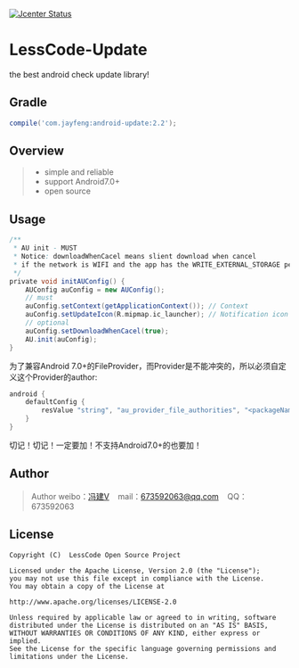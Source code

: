 [![Jcenter Status](https://api.bintray.com/packages/openproject/maven/update/images/download.svg)](https://bintray.com/openproject/maven/update)

# LessCode-Update
the best android check update library!

## Gradle

```groovy
compile('com.jayfeng:android-update:2.2');
```

## Overview
> * simple and reliable
> * support Android7.0+
> * open source

## Usage
```groovy
/**
 * AU init - MUST
 * Notice: downloadWhenCacel means slient download when cancel
 * if the network is WIFI and the app has the WRITE_EXTERNAL_STORAGE permission
 */
private void initAUConfig() {
    AUConfig auConfig = new AUConfig();
    // must
    auConfig.setContext(getApplicationContext()); // Context
    auConfig.setUpdateIcon(R.mipmap.ic_launcher); // Notification icon
    // optional
    auConfig.setDownloadWhenCacel(true);
    AU.init(auConfig);
}
```
为了兼容Android 7.0+的FileProvider，而Provider是不能冲突的，所以必须自定义这个Provider的author:
```groovy
android {
    defaultConfig {
        resValue "string", "au_provider_file_authorities", "<packageName>.fileprovider"
    }
}
```
切记！切记！一定要加！不支持Android7.0+的也要加！

## Author

> Author weibo：<a href="http://weibo.com/xiaofengjian" target="_blank">冯建V</a>&nbsp;&nbsp;&nbsp;&nbsp;mail：673592063@qq.com&nbsp;&nbsp;&nbsp;&nbsp;QQ：673592063

## License

```
Copyright (C)  LessCode Open Source Project

Licensed under the Apache License, Version 2.0 (the "License");
you may not use this file except in compliance with the License.
You may obtain a copy of the License at

http://www.apache.org/licenses/LICENSE-2.0

Unless required by applicable law or agreed to in writing, software
distributed under the License is distributed on an "AS IS" BASIS,
WITHOUT WARRANTIES OR CONDITIONS OF ANY KIND, either express or implied.
See the License for the specific language governing permissions and
limitations under the License.
```
